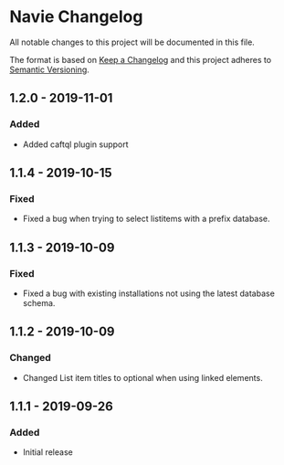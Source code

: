 # Navie Changelog

All notable changes to this project will be documented in this file.

The format is based on [Keep a Changelog](http://keepachangelog.com/) and this project adheres to [Semantic Versioning](http://semver.org/).

## 1.2.0 - 2019-11-01
### Added
- Added caftql plugin support

## 1.1.4 - 2019-10-15
### Fixed
- Fixed a bug when trying to select listitems with a prefix database.

## 1.1.3 - 2019-10-09
### Fixed
- Fixed a bug with existing installations not using the latest database schema.

## 1.1.2 - 2019-10-09
### Changed
- Changed List item titles to optional when using linked elements.

## 1.1.1 - 2019-09-26
### Added
- Initial release
